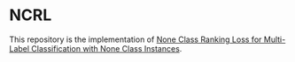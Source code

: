 
# NCRL

This repository is the implementation of [None Class Ranking Loss for Multi-Label Classification with None Class Instances](https://anonymous.4open.science/r/NCRL4Review).

